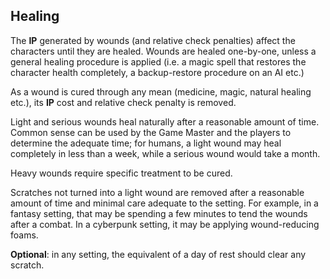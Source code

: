 ## Healing

The **IP** generated by wounds (and relative check penalties) affect the
characters until they are healed. Wounds are healed one-by-one, unless
a general healing procedure is applied (i.e. a magic spell that restores
the character health completely, a backup-restore procedure on an AI etc.)

As a wound is cured through any mean (medicine, magic, natural healing etc.), 
its **IP** cost and relative check penalty is removed.

Light and serious wounds heal naturally after a reasonable amount of time.
Common sense can be used by the Game Master and the players to determine
the adequate time; for humans, a light wound may heal completely in less
than a week, while a serious wound would take a month.

Heavy wounds require specific treatment to be cured.

Scratches not turned into a light wound are removed after a reasonable amount of time
and minimal care adequate to the setting. For example, in a fantasy setting, that may
be spending a few minutes to tend the wounds after a combat. In a cyberpunk setting, 
it may be applying wound-reducing foams. 

**Optional**: in any setting, the equivalent of a day of rest should clear any scratch.
